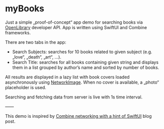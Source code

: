 # myBooks

Just a simple „proof-of-concept“ app demo for searching books via [OpenLibrary](https://openlibrary.org) developer API. App is written using SwiftUI and Combine frameworks.  

There are two tabs in the app:
- Search Subjects: searches for 10 books related to given subject (e.g. „love“, „death“, „art“, …).
- Search Title: searches for all books containing given string and displays them in a list grouped by author’s name and sorted by number of books.

All results are displayed in a lazy list with book covers loaded asynchronously using [NetworkImage](https://stackoverflow.com/a/64416344). When no cover is available, a „photo“ placeholder is used. 

Searching and fetching data from server is live with 1s time interval. 

——

This demo is inspired by [Combine networking with a hint of SwiftUI](https://engineering.nodesagency.com/categories/ios/2020/03/16/Combine-networking-with-a-hint-of-swiftUI) blog post.

